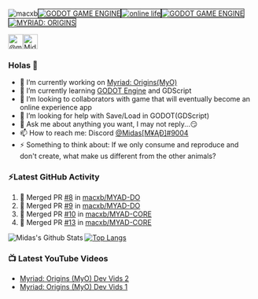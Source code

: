 <p align="left"><img src="https://komarev.com/ghpvc/?username=macxb" alt="macxb" /><a href="https://godotengine.org" target="_new"><img src="https://img.shields.io/badge/godot-v3.3.4-%23478cbf" alt="GODOT GAME ENGINE" border="1" /></a><a href="https://img.shields.io/badge/online%20life-100%25" target="_new"><img src="https://img.shields.io/badge/online%20life-100%25-green" alt="online life" border="1" /></a><a href="https://fairplayalliance.org/" target="_new"><img src="https://img.shields.io/badge/Fairplay-100%25-green" alt="GODOT GAME ENGINE" border="1" /></a><a href="https://github.com/macxb/MyO" target="_new"><img src="https://img.shields.io/badge/MYRIAD-ORIGINS-green" alt="MYRIAD: ORIGINS" border="1" /></a></p>

<p align="left"><a href="https://twitter.com/@midasmyad" target="blank"><img align="center" src="https://cdn.jsdelivr.net/npm/simple-icons@3.0.1/icons/twitter.svg" alt="@midasmyad" height="30" width="30" /></a><a href="https://www.youtube.com/channel/UCFzCfc1OynL5rKweBAKgwJg" target="blank"><img align="center" src="https://cdn.jsdelivr.net/npm/simple-icons@3.0.1/icons/youtube.svg" alt="Midas MYAD" height="30" width="30" /></a></p>

### Holas 👋

- 🔭 I’m currently working on [Myriad: Origins(MyO)](https://github.com/macxb/MyO)
- 🌱 I’m currently learning [GODOT Engine](https://godotengine.org/) and GDScript
- 👯 I’m looking to collaborators with game that will eventually become an online experience app
- 🤔 I’m looking for help with Save/Load in GODOT(GDScript)
- 💬 Ask me about anything you want, I may not reply...😏
- 📫 How to reach me: Discord [@Midas[Μ¥ĄĐ]#9004](https://discord.gg/2qd2cmy)
- ⚡ Something to think about: If we only consume and reproduce and don't create, what make us different from the other animals?

### ⚡Latest GitHub Activity
<!--START_SECTION:activity-->

1. 🎉 Merged PR [#8](https://github.com/macxb/MYAD-DO/pull/8) in [macxb/MYAD-DO](https://github.com/macxb/MYAD-DO)
2. 🎉 Merged PR [#9](https://github.com/macxb/MYAD-DO/pull/9) in [macxb/MYAD-DO](https://github.com/macxb/MYAD-DO)
3. 🎉 Merged PR [#10](https://github.com/macxb/MYAD-CORE/pull/10) in [macxb/MYAD-CORE](https://github.com/macxb/MYAD-CORE)
4. 🎉 Merged PR [#13](https://github.com/macxb/MYAD-CORE/pull/13) in [macxb/MYAD-CORE](https://github.com/macxb/MYAD-CORE)
<!--END_SECTION:activity-->

<img align="left" alt="Midas's Github Stats" src="https://github-readme-stats.vercel.app/api?username=macxb&show_icons=true&hide_border=true&count_private=true&theme=radical" />

[![Top Langs](https://github-readme-stats.vercel.app/api/top-langs/?username=macxb&hide_border=true&count_private=true&theme=radical)](https://github.com/anuraghazra/github-readme-stats)

### 📺 Latest YouTube Videos
<!-- YOUTUBE:START -->
- [Myriad: Origins &lpar;MyO&rpar; Dev Vids 2](https://www.youtube.com/watch?v=stp-tQMG93o)
- [Myriad: Origins &lpar;MyO&rpar; Dev Vids 1](https://www.youtube.com/watch?v=XriNttqnjqg)
<!-- YOUTUBE:END -->
